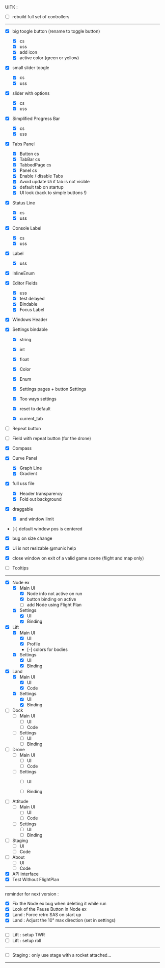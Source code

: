 UITK :

* [ ] rebuild full set of controllers
----------------------------------------

* [x] big toogle button (rename to toggle button)
    * [x] cs
    * [x] uss
    * [x] add icon
    * [x] active color (green or yellow)
* [x] small slider toogle
    * [x] cs
    * [x] uss
* [x] slider with options
    * [x] cs
    * [x] uss
* [x] Simplified Progress Bar
    * [x] cs
    * [x] uss
* [x] Tabs Panel
    * [x] Button cs
    * [x] TabBar cs
    * [x] TabbedPage cs
    * [x] Panel cs
    * [x] Enable / disable Tabs
    * [x] Avoid update Ui if tab is not visible
    * [x] default tab on startup
    * [x] UI look (back to simple buttons !)
* [x] Status Line
    * [x] cs
    * [x] uss
* [x] Console Label
    * [x] cs
    * [x] uss
* [x] Label
    * [x] uss
* [x] InlineEnum
* [x] Editor Fields 
    * [x] uss
    * [x] test delayed
    * [x] Bindable
    * [x] Focus Label

* [x] Windows Header

* [x] Settings bindable
    * [x] string
    * [x] int
    * [x] float
    * [x] Color
    * [x] Enum

    * [x] Settings pages + button Settings 
    * [x] Too ways settings
    * [x] reset to default
    * [x] current_tab

* [ ] Repeat button
* [ ] Field with repeat button (for the drone)

* [x] Compass
* [x] Curve Panel
    * [x] Graph Line
    * [x] Gradient

* [x]  full uss file
    * [x] Header transparency
    * [x] Fold out background

* [x] draggable 
  * [x] and window limit

* [-] default window pos is centered
* [x] bug on size change
* [x] Ui is not resizable @munix help

* [x] close window on exit of a valid game scene (flight and map only)
* [ ] Tooltips

-----------------------------
* [x] Node ex 
  * [x] Main UI
    * [x] Node info not active on run
    * [x] button binding on active
    * [ ] add Node using Flight Plan
  * [x] Settings
    * [x] UI
    * [x] Binding

* [x] Lift
  * [x] Main UI
    * [x] UI
    * [x] Profile
    * [-] colors for bodies
  * [x] Settings
    * [x] UI
    * [x] Binding  

* [x] Land
  * [x] Main UI
    * [x] UI
    * [x] Code
  * [x] Settings
    * [x] UI
    * [x] Binding  

* [ ] Dock
  * [ ] Main UI
    * [ ] UI
    * [ ] Code
  * [ ] Settings
    * [ ] UI
    * [ ] Binding  

* [ ] Drone
  * [ ] Main UI
    * [ ] UI
    * [ ] Code
  * [ ] Settings
    * [ ] UI
    * [ ] Binding  


* [ ] Attitude
  * [ ] Main UI
    * [ ] UI
    * [ ] Code
  * [ ] Settings
    * [ ] UI
    * [ ] Binding  

* [ ] Staging
  * [ ] UI
  * [ ] Code

* [ ] About
  * [ ] UI
  * [ ] Code

* [x] API interface
* [x] Test Without FlightPlan

----------------------------


reminder for next version : 

* [x] Fix the Node ex bug when deleting it while run
* [x] Look of the Pause Button in Node ex
* [x] Land : Force retro SAS on start up
* [x] Land : Adjust the 10° max direction (set in settings)

-------------

* [ ] Lift : setup TWR
* [ ] Lift : setup roll

-------------
* [ ] Staging : only use stage with a rocket attached...
-------------




 


